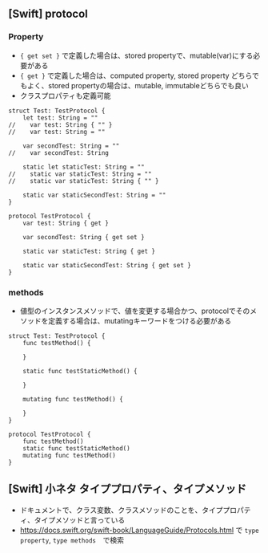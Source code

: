 ## [Swift] protocol

### Property

- `{ get set }` で定義した場合は、stored propertyで、mutable(var)にする必要がある
- `{ get }` で定義した場合は、computed property, stored property どちらでもよく、stored propertyの場合は、mutable, immutableどちらでも良い
- クラスプロパティも定義可能

```
struct Test: TestProtocol {
    let test: String = ""
//    var test: String { "" }
//    var test: String = ""
    
    var secondTest: String = ""
//    var secondTest: String
    
    static let staticTest: String = ""
//    static var staticTest: String = ""
//    static var staticTest: String { "" }
    
    static var staticSecondTest: String = ""
}

protocol TestProtocol {
    var test: String { get }
    
    var secondTest: String { get set }
    
    static var staticTest: String { get }
    
    static var staticSecondTest: String { get set }
}
```

### methods

- 値型のインスタンスメソッドで、値を変更する場合かつ、protocolでそのメソッドを定義する場合は、mutatingキーワードをつける必要がある

```
struct Test: TestProtocol {
    func testMethod() {
        
    }
    
    static func testStaticMethod() {
        
    }
    
    mutating func testMethod() {
        
    }
}

protocol TestProtocol {
    func testMethod()
    static func testStaticMethod()
    mutating func testMethod()
}
```


## [Swift] 小ネタ タイププロパティ、タイプメソッド

- ドキュメントで、クラス変数、クラスメソッドのことを、タイププロパティ、タイプメソッドと言っている
- https://docs.swift.org/swift-book/LanguageGuide/Protocols.html で `type property`, `type methods`　で検索


